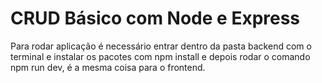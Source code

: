 # CRUD Básico com Node e Express

Para rodar aplicação é necessário entrar dentro da pasta backend com o terminal e instalar os pacotes com npm install e depois rodar o comando npm run dev, é a mesma coisa para o frontend.
